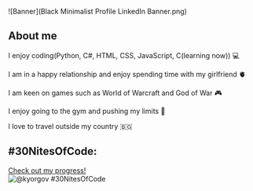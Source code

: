 ![Banner](Black Minimalist Profile LinkedIn Banner.png)

## About me
I enjoy coding(Python, C#, HTML, CSS, JavaScript, C(learning now)) 💻

I am in a happy relationship and enjoy spending time with my girlfriend 🫀

I am keen on games such as World of Warcraft and God of War 🎮

I enjoy going to the gym and pushing my limits 💪

I love to travel outside my country 🇧🇬

## #30NitesOfCode:
  [Check out my progress!](https://www.codedex.io/@kyorgov/30-nites-of-code)  
  ![@kyorgov #30NitesOfCode](https://www.codedex.io/api/petStatus?user=kyorgov)

